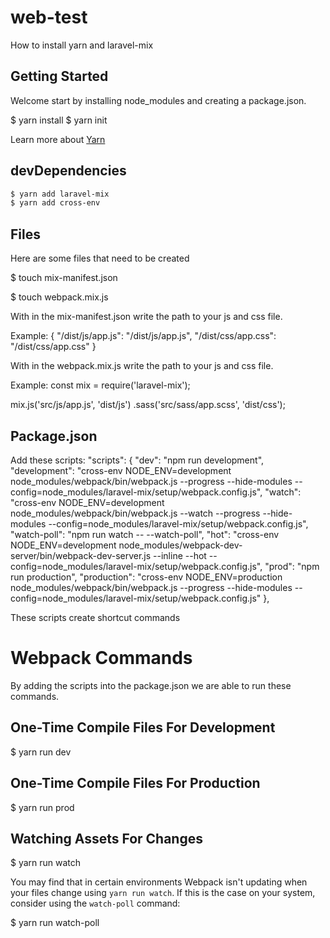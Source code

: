 # web-test
How to install yarn and laravel-mix

## Getting Started
Welcome start by installing node_modules and creating a package.json.

$ yarn install
$ yarn init

Learn more about [Yarn](https://yarnpkg.com/en/docs/getting-started)

## devDependencies
```bash
$ yarn add laravel-mix
$ yarn add cross-env
````

## Files
Here are some files that need to be created

$ touch mix-manifest.json

$ touch webpack.mix.js

With in the mix-manifest.json write the path to your js and css file.

Example:
{
    "/dist/js/app.js": "/dist/js/app.js",
    "/dist/css/app.css": "/dist/css/app.css"
}

With in the webpack.mix.js write the path to your js and css file.

Example:
const mix = require('laravel-mix');

mix.js('src/js/app.js', 'dist/js')
   .sass('src/sass/app.scss', 'dist/css');

## Package.json
Add these scripts:
"scripts": {
    "dev": "npm run development",
    "development": "cross-env NODE_ENV=development node_modules/webpack/bin/webpack.js --progress --hide-modules --config=node_modules/laravel-mix/setup/webpack.config.js",
    "watch": "cross-env NODE_ENV=development node_modules/webpack/bin/webpack.js --watch --progress --hide-modules --config=node_modules/laravel-mix/setup/webpack.config.js",
    "watch-poll": "npm run watch -- --watch-poll",
    "hot": "cross-env NODE_ENV=development node_modules/webpack-dev-server/bin/webpack-dev-server.js --inline --hot --config=node_modules/laravel-mix/setup/webpack.config.js",
    "prod": "npm run production",
    "production": "cross-env NODE_ENV=production node_modules/webpack/bin/webpack.js --progress --hide-modules --config=node_modules/laravel-mix/setup/webpack.config.js"
  },

These scripts create shortcut commands

# Webpack Commands
By adding the scripts into the package.json we are able to run these commands. 

## One-Time Compile Files For Development
$ yarn run dev

## One-Time Compile Files For Production
$ yarn run prod

## Watching Assets For Changes
$ yarn run watch


You may find that in certain environments Webpack isn't updating when your files change using `yarn run watch`. If this is the case on your system, consider using the `watch-poll` command:

$ yarn run watch-poll
